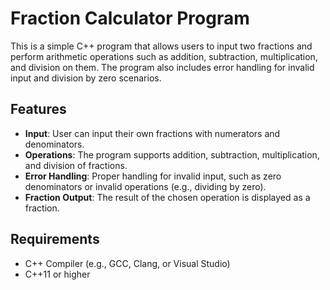 # Fraction Calculator Program

This is a simple C++ program that allows users to input two fractions and perform arithmetic operations such as addition, subtraction, multiplication, and division on them. The program also includes error handling for invalid input and division by zero scenarios.

## Features

- **Input**: User can input their own fractions with numerators and denominators.
- **Operations**: The program supports addition, subtraction, multiplication, and division of fractions.
- **Error Handling**: Proper handling for invalid input, such as zero denominators or invalid operations (e.g., dividing by zero).
- **Fraction Output**: The result of the chosen operation is displayed as a fraction.

## Requirements

- C++ Compiler (e.g., GCC, Clang, or Visual Studio)
- C++11 or higher
